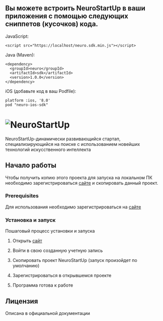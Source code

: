 ## Вы можете встроить NeuroStartUp в ваши приложения с помощью следующих сниппетов (кусочков) кода.
JavaScript:
```
<script src="https://localhost/neuro.sdk.min.js"></script>
```
Java (Maven):
```
<dependency>
  <groupId>neuro</groupId>
  <artifactId>sdk</artifactId>
  <version>1.0.0</version>
</dependency>
```
iOS (добавьте код в ваш Podfile):
```
platform :ios, '8.0'
pod "neuro-ios-sdk"
```
# ![NeuroStartUp](https://camo.githubusercontent.com/c6727c717cad1e4820481abb87524f90782445c5/68747470733a2f2f692e696d6775722e636f6d2f495a4f525769492e706e67)

NeuroStartUp-динамически развивающийся стартап, специализирующийся на поиске с использованием новейших технологий искусственного интеллекта

## Начало работы

Чтобы получить копию этого проекта для запуска на локальном ПК необходимо зарегистрироваться [сайте](githube.com) и скопировать данный проект.

### Prerequisites

Для использования необходимо зарегистрироваться на [сайте](githube.com)



### Установка и запуск

Пошаговый процесс установки и запуска

1. Открыть [сайт](Githube.com)

1. Войти в свою созданную учетную запись 

1. Скопировать проект NeuroStartUp (запуск произойдет по умолчанию)

1. Зарегистрироваться в открывшемся проекте

1. Программа готова к работе

## Лицензия

Описана в официальной документации
